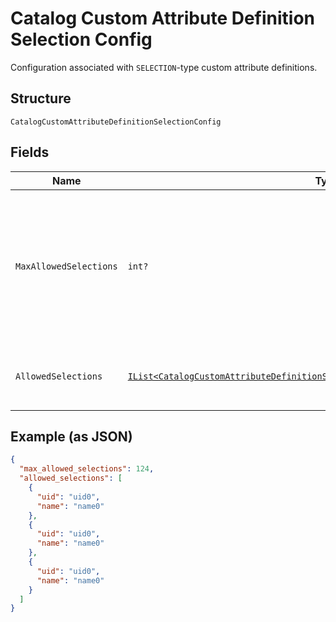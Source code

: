 
# Catalog Custom Attribute Definition Selection Config

Configuration associated with `SELECTION`-type custom attribute definitions.

## Structure

`CatalogCustomAttributeDefinitionSelectionConfig`

## Fields

| Name | Type | Tags | Description |
|  --- | --- | --- | --- |
| `MaxAllowedSelections` | `int?` | Optional | The maximum number of selections that can be set. The maximum value for this<br>attribute is 100. The default value is 1. The value can be modified, but changing the value will not<br>affect existing custom attribute values on objects. Clients need to<br>handle custom attributes with more selected values than allowed by this limit.<br>**Constraints**: `<= 100` |
| `AllowedSelections` | [`IList<CatalogCustomAttributeDefinitionSelectionConfigCustomAttributeSelection>`](../../doc/models/catalog-custom-attribute-definition-selection-config-custom-attribute-selection.md) | Optional | The set of valid `CatalogCustomAttributeSelections`. Up to a maximum of 100<br>selections can be defined. Can be modified. |

## Example (as JSON)

```json
{
  "max_allowed_selections": 124,
  "allowed_selections": [
    {
      "uid": "uid0",
      "name": "name0"
    },
    {
      "uid": "uid0",
      "name": "name0"
    },
    {
      "uid": "uid0",
      "name": "name0"
    }
  ]
}
```


